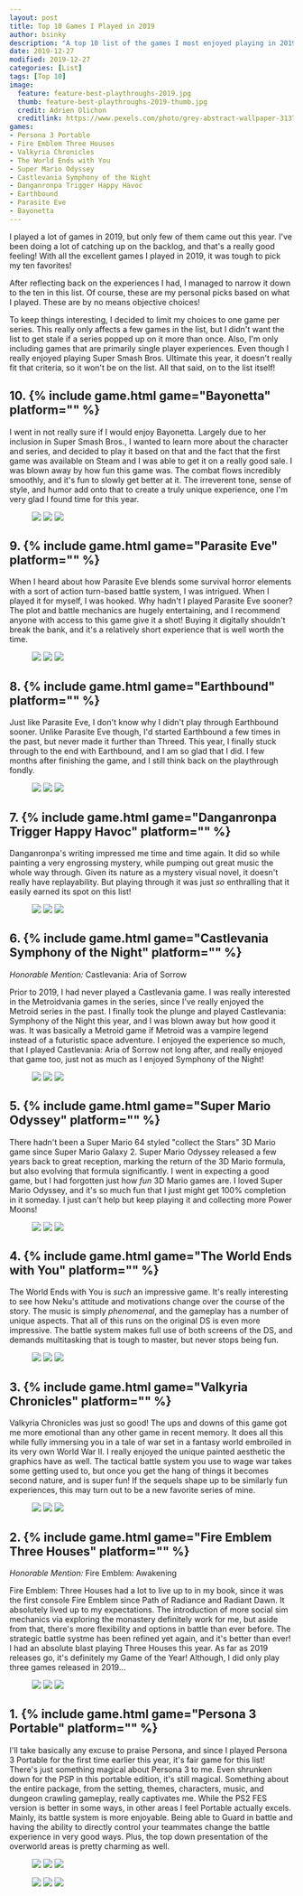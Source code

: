 ```yaml
---
layout: post
title: Top 10 Games I Played in 2019
author: bsinky
description: "A top 10 list of the games I most enjoyed playing in 2019!"
date: 2019-12-27
modified: 2019-12-27
categories: [List]
tags: [Top 10]
image:
  feature: feature-best-playthroughs-2019.jpg
  thumb: feature-best-playthroughs-2019-thumb.jpg
  credit: Adrien Olichon
  creditlink: https://www.pexels.com/photo/grey-abstract-wallpaper-3137055/
games:
- Persona 3 Portable
- Fire Emblem Three Houses
- Valkyria Chronicles
- The World Ends with You
- Super Mario Odyssey
- Castlevania Symphony of the Night
- Danganronpa Trigger Happy Havoc
- Earthbound
- Parasite Eve
- Bayonetta
---
```


I played a lot of games in 2019, but only few of them came out this
year. I've been doing a lot of catching up on the backlog, and that's a
really good feeling! With all the excellent games I played in 2019, it
was tough to pick my ten favorites!

<!--more-->

After reflecting back on the experiences I had, I managed to narrow it
down to the ten in this list. Of course, these are my personal picks
based on what I played. These are by no means objective choices!

To keep things interesting, I decided to limit my choices to one game
per series. This really only affects a few games in the list, but I
didn't want the list to get stale if a series popped up on it more than
once. Also, I'm only including games that are primarily single player
experiences. Even though I really enjoyed playing Super Smash Bros.
Ultimate this year, it doesn't really fit that criteria, so it won't be
on the list. All that said, on to the list itself!

## 10. {% include game.html game="Bayonetta" platform="" %}

I went in not really sure if I would enjoy Bayonetta. Largely due to her
inclusion in Super Smash Bros., I wanted to learn more about the character and
series, and decided to play it based on that and the fact that the first game
was available on Steam and I was able to get it on a really good sale. I was
blown away by how fun this game was. The combat flows incredibly smoothly, and
it's fun to slowly get better at it. The irreverent tone, sense of style, and
humor add onto that to create a truly unique experience, one I'm very glad I
found time for this year.

<figure class="third">
    <a href="https://i.imgur.com/cnPVbxe.jpg"><img src="https://i.imgur.com/cnPVbxem.jpg"/></a>
    <a href="https://i.imgur.com/ltV62bs.jpg"><img src="https://i.imgur.com/ltV62bsm.jpg"/></a>
    <a href="https://i.imgur.com/KuEyZY6.jpg"><img src="https://i.imgur.com/KuEyZY6m.jpg"/></a>
</figure>

## 9. {% include game.html game="Parasite Eve" platform="" %}

When I heard about how Parasite Eve blends some survival horror elements with a
sort of action turn-based battle system, I was intrigued. When I played it for
myself, I was hooked. Why hadn't I played Parasite Eve sooner? The plot and
battle mechanics are hugely entertaining, and I recommend anyone with access to
this game give it a shot! Buying it digitally shouldn't break the bank, and it's
a relatively short experience that is well worth the time.

<figure class="third">
    <a href="https://i.imgur.com/Hocs9Df.png"><img src="https://i.imgur.com/Hocs9Dfm.png"/></a>
    <a href="https://i.imgur.com/WfgZqZh.png"><img src="https://i.imgur.com/WfgZqZhm.png"/></a>
    <a href="https://i.imgur.com/5WCIPSl.png"><img src="https://i.imgur.com/5WCIPSlm.png"/></a>
</figure>

## 8. {% include game.html game="Earthbound" platform="" %}

Just like Parasite Eve, I don't know why I didn't play through
Earthbound sooner. Unlike Parasite Eve though, I'd started Earthbound a
few times in the past, but never made it further than Threed. This
year, I finally stuck through to the end with Earthbound, and I am so
glad that I did. I few months after finishing the game, and I still
think back on the playthrough fondly.

<figure class="third">
    <a href="https://i.imgur.com/SigYg2m.png"><img src="https://i.imgur.com/SigYg2mm.png"/></a>
    <a href="https://i.imgur.com/NyxZlus.png"><img src="https://i.imgur.com/NyxZlusm.png"/></a>
    <a href="https://i.imgur.com/klhua22.png"><img src="https://i.imgur.com/klhua22m.png"/></a>
</figure>

## 7. {% include game.html game="Danganronpa Trigger Happy Havoc" platform="" %}

Danganronpa's writing impressed me time and time again. It did so while painting
a very engrossing mystery, while pumping out great music the whole way through.
Given its nature as a mystery visual novel, it doesn't really have
replayability. But playing through it was just *so* enthralling that it easily
earned its spot on this list!

<figure class="third">
    <a href="https://i.imgur.com/IEvWXqT.jpg"><img src="https://i.imgur.com/IEvWXqTm.jpg"/></a>
    <a href="https://i.imgur.com/O8yn0je.jpg"><img src="https://i.imgur.com/O8yn0jem.jpg"/></a>
    <a href="https://i.imgur.com/TCfF7UD.jpg"><img src="https://i.imgur.com/TCfF7UDm.jpg"/></a>
</figure>

## 6. {% include game.html game="Castlevania Symphony of the Night" platform="" %}

*Honorable Mention:* Castlevania: Aria of Sorrow

Prior to 2019, I had never played a Castlevania game. I was really interested in
the Metroidvania games in the series, since I've really enjoyed the Metroid
series in the past. I finally took the plunge and played Castlevania: Symphony
of the Night this year, and I was blown away but how good it was. It was
basically a Metroid game if Metroid was a vampire legend instead of a futuristic
space adventure. I enjoyed the experience so much, that I played Castlevania:
Aria of Sorrow not long after, and really enjoyed that game too, just not as
much as I enjoyed Symphony of the Night!

<figure class="third">
    <a href="https://i.imgur.com/zTZ3eFj.png"><img src="https://i.imgur.com/zTZ3eFjm.png"/></a>
    <a href="https://i.imgur.com/rJbmiwc.png   "><img src="https://i.imgur.com/rJbmiwcm.png   "/></a>
    <a href="https://i.imgur.com/TVXHoTj.png"><img src="https://i.imgur.com/TVXHoTjm.png"/></a>
</figure>

## 5. {% include game.html game="Super Mario Odyssey" platform="" %}

There hadn't been a Super Mario 64 styled "collect the Stars" 3D Mario game
since Super Mario Galaxy 2. Super Mario Odyssey released a few years back to
great reception, marking the return of the 3D Mario formula, but also evolving
that formula significantly. I went in expecting a good game, but I had forgotten
just how *fun* 3D Mario games are. I loved Super Mario Odyssey, and it's so much
fun that I just might get 100% completion in it someday. I just can't help but
keep playing it and collecting more Power Moons!

<figure class="third">
    <a href="https://i.imgur.com/mEMJ4SD.jpg"><img src="https://i.imgur.com/mEMJ4SDm.jpg"/></a>
    <a href="https://i.imgur.com/lv6PYLZ.jpg  "><img src="https://i.imgur.com/lv6PYLZm.jpg  "/></a>
    <a href="https://i.imgur.com/1oc87qI.jpg"><img src="https://i.imgur.com/1oc87qIm.jpg"/></a>
</figure>

## 4. {% include game.html game="The World Ends with You" platform="" %}

The World Ends with You is *such* an impressive game. It's really interesting to
see how Neku's attitude and motivations change over the course of the story. The
music is simply *phenomenal*, and the gameplay has a number of unique aspects.
That all of this runs on the original DS is even more impressive. The battle
system makes full use of both screens of the DS, and demands multitasking that
is tough to master, but never stops being fun.

<figure class="third">
    <a href="https://i.imgur.com/WcqHdrz.png"><img src="https://i.imgur.com/WcqHdrzm.png"/></a>
    <a href="https://i.imgur.com/sbDBU14.png"><img src="https://i.imgur.com/sbDBU14m.png"/></a>
    <a href="https://i.imgur.com/ilbRENb.png"><img src="https://i.imgur.com/ilbRENbm.png"/></a>
</figure>

## 3. {% include game.html game="Valkyria Chronicles" platform="" %}

Valkyria Chronicles was just so good! The ups and downs of this game got me more
emotional than any other game in recent memory. It does all this while fully
immersing you in a tale of war set in a fantasy world embroiled in its very own
World War II. I really enjoyed the unique painted aesthetic the graphics have as
well. The tactical battle system you use to wage war takes some getting used to,
but once you get the hang of things it becomes second nature, and is super fun!
If the sequels shape up to be similarly fun experiences, this may turn out to be
a new favorite series of mine.

<figure class="third">
    <a href="https://i.imgur.com/39JmaEg.jpg"><img src="https://i.imgur.com/39JmaEgm.jpg"/></a>
    <a href="https://i.imgur.com/7LEqDtT.jpg"><img src="https://i.imgur.com/7LEqDtTm.jpg"/></a>
    <a href="https://i.imgur.com/2idUj6X.jpg"><img src="https://i.imgur.com/2idUj6Xm.jpg"/></a>
</figure>

## 2. {% include game.html game="Fire Emblem Three Houses" platform="" %}

*Honorable Mention:* Fire Emblem: Awakening

Fire Emblem: Three Houses had a lot to live up to in my book, since it was the
first console Fire Emblem since Path of Radiance and Radiant Dawn. It absolutely
lived up to my expectations. The introduction of more social sim mechanics via
exploring the monastery definitely work for me, but aside from that, there's
more flexibility and options in battle than ever before. The strategic battle
systme has been refined yet again, and it's better than ever! I had an absolute
blast playing Three Houses this year. As far as 2019 releases go, it's
definitely my Game of the Year! Although, I did only play three games released
in 2019...

<figure class="third">
    <a href="https://i.imgur.com/ta4leE0.jpg"><img src="https://i.imgur.com/ta4leE0m.jpg"/></a>
    <a href="https://i.imgur.com/JLl2I61.jpg"><img src="https://i.imgur.com/JLl2I61m.jpg"/></a>
    <a href="https://i.imgur.com/t4fotAr.jpg"><img src="https://i.imgur.com/t4fotArm.jpg"/></a>
</figure>

## 1. {% include game.html game="Persona 3 Portable" platform="" %}

I'll take basically any excuse to praise Persona, and since I played Persona 3
Portable for the first time earlier this year, it's fair game for this list!
There's just something magical about Persona 3 to me. Even shrunken down for the
PSP in this portable edition, it's still magical. Something about the entire
package, from the setting, themes, characters, music, and dungeon crawling
gameplay, really captivates me. While the PS2 FES version is better in some
ways, in other areas I feel Portable actually excels. Mainly, its battle system
is more enjoyable. Being able to Guard in battle and having the ability to
directly control your teammates change the battle experience in very good ways.
Plus, the top down presentation of the overworld areas is pretty charming as
well.

<figure class="third">
    <a href="https://i.imgur.com/jAZztoM.png"><img src="https://i.imgur.com/jAZztoMm.png"/></a>
    <a href="https://i.imgur.com/HHKNS0L.jpg"><img src="https://i.imgur.com/HHKNS0Lm.jpg"/></a>
    <a href="https://i.imgur.com/5e2lZv3.jpg"><img src="https://i.imgur.com/5e2lZv3m.jpg"/></a>
</figure>
<figure class="third">
    <a href="https://i.imgur.com/8uls0KV.jpg"><img src="https://i.imgur.com/8uls0KVm.jpg"/></a>
    <a href="https://i.imgur.com/NwevCIt.jpg"><img src="https://i.imgur.com/NwevCItm.jpg"/></a>
    <a href="https://i.imgur.com/In61MRU.jpg"><img src="https://i.imgur.com/In61MRUm.jpg"/></a>
</figure>

